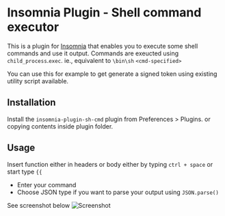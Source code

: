# Insomnia Plugin - Shell command executor

This is a plugin for [Insomnia](https://insomnia.rest) that enables you to execute some shell commands and use it output.
Commands are exeucted using `child_process`.`exec`. ie., equivalent to `\bin\sh` `<cmd-specified>`

You can use this for example to get generate a signed token using existing utility script available.

## Installation

Install the `insomnia-plugin-sh-cmd` plugin from Preferences > Plugins. or copying contents inside plugin folder.

## Usage
Insert function either in headers or body either by typing `ctrl + space` or start type `{{`

- Enter your command
- Choose JSON type if you want to parse your output using `JSON.parse()`

See screenshot below
![Screenshot](https://raw.githubusercontent.com/mageshwaranr/insomnia-plugin-sh-cmd/master/example-usage.png)